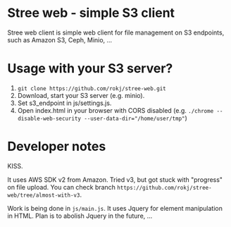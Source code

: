 # Stree web - simple S3 client
Stree web client is simple web client for file management on S3 endpoints, such as Amazon S3, Ceph, Minio, ... 

# Usage with your S3 server?
1. `git clone https://github.com/rokj/stree-web.git`
2. Download, start your S3 server (e.g. minio).
3. Set s3_endpoint in js/settings.js.
4. Open index.html in your browser with CORS disabled (e.g. `./chrome --disable-web-security --user-data-dir="/home/user/tmp"`)

# Developer notes
KISS. 
  
It uses AWS SDK v2 from Amazon. Tried v3, but got stuck with "progress" on file upload. You can check branch `https://github.com/rokj/stree-web/tree/almost-with-v3`.

Work is being done in `js/main.js`. It uses Jquery for element manipulation in HTML. Plan is to abolish Jquery in the future, ...
